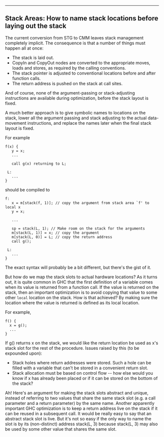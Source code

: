 ---

## Stack Areas: How to name stack locations before laying out the stack


The current conversion from STG to CMM leaves stack management completely implicit. The consequence is that a number of things must happen all at once:

- The stack is laid out.
- CopyIn and CopyOut nodes are converted to the appropriate moves, loads and stores, as required by the calling conventions.
- The stack pointer is adjusted to conventional locations before and after function calls.
- The return address is pushed on the stack at call sites.


And of course, none of the argument-passing or stack-adjusting instructions are available during optimization, before the stack layout is fixed.


A much better approach is to give symbolic names to locations on the stack, lower all the argument passing and stack adjusting to the actual data-movement instructions, and replace the names later when the final stack layout is fixed.


For example

```wiki
f(x) {
   y = x;
   ...

   call g(x) returning to L;

 L:
   ...
}
```


should be compiled to

```wiki
f:
   x = m[stack(f, 1)]; // copy the argument from stack area `f' to local x
   y = x;

   ...

   sp = stack(L, 1); // Make room on the stack for the arguments
   m[stack(L, 1)] = x; // copy the argument
   m[stack(L, 0)] = L; // copy the return address
   call g();

 L:
   ... 
}
```


The exact syntax will probably be a bit different, but there's the gist of it.


But how do we map the stack slots to actual hardware locations? As it turns out, it is quite common in GHC that the first definition of a variable comes when its value is returned from a function call. If the value is returned on the stack, then an important optimization is to avoid copying that value to some other ``local`` location on the stack. How is that achieved? By making sure the location where the value is returned is defined as its local location.


For example,

```wiki
f() {
  x = g();
  ...
}
```


If g() returns x on the stack, we would like the return location be used as x's stack slot for the rest of the procedure.
Issues raised by this (to be expounded upon):

- Stack holes where return addresses were stored. Such a hole can be filled with a variable that can't be stored in a convenient return slot.
- Stack allocation must be based on control flow -- how else would you know if x has already been placed or if it can be stored on the bottom of the stack?


 
Ah! Here's an argument for making the stack slots abstract and unique, instead of referring to two values that share the same stack slot (e.g. a call parameter and a return parameter) by the same name. Another apparently important GHC optimization is to keep a return address live on the stack if it can be reused in a subsequent call. It would be really easy to say that an abstract stack slot is live. But it's not so easy if the only way to name the slot is by its (non-distinct) address stack(L, 3) because stack(L, 3) may also be used by some other value that shares the same slot.
